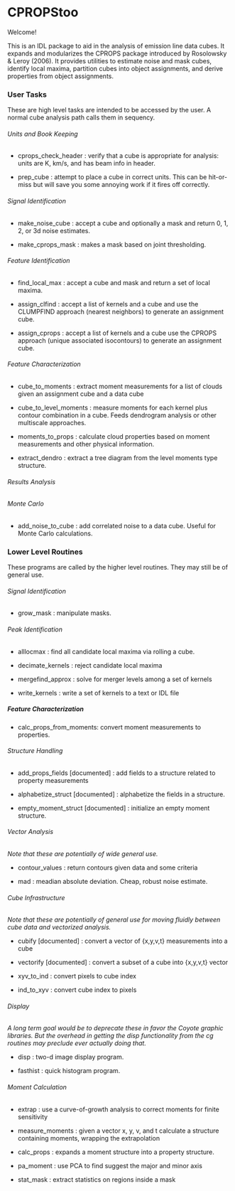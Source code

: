 # CPROPStoo

Welcome!

This is an IDL package to aid in the analysis of emission line data
cubes. It expands and modularizes the CPROPS package introduced by
Rosolowsky & Leroy (2006). It provides utilities to estimate noise and
mask cubes, identify local maxima, partition cubes into object
assignments, and derive properties from object assignments.

### User Tasks

These are high level tasks are intended to be accessed by the user. A
normal cube analysis path calls them in sequency.

###### Units and Book Keeping

* cprops_check_header : verify that a cube is appropriate for
  analysis: units are K, km/s, and has beam info in header.

* prep_cube : attempt to place a cube in correct units. This can be
  hit-or-miss but will save you some annoying work if it fires off
  correctly.

###### Signal Identification

* make_noise_cube : accept a cube and optionally a mask and return 0,
  1, 2, or 3d noise estimates.

* make_cprops_mask : makes a mask based on joint thresholding.

###### Feature Identification

* find_local_max : accept a cube and mask and return a set of local
  maxima.

* assign_clfind : accept a list of kernels and a cube and use the
  CLUMPFIND approach (nearest neighbors) to generate an assignment
  cube.

* assign_cprops : accept a list of kernels and a cube use the CPROPS
  approach (unique associated isocontours) to generate an assignment
  cube.

###### Feature Characterization

* cube_to_moments : extract moment measurements for a list of clouds
  given an assignment cube and a data cube

* cube_to_level_moments : measure moments for each kernel plus contour
  combination in a cube. Feeds dendrogram analysis or other multiscale
  approaches.

* moments_to_props : calculate cloud properties based on moment
  measurements and other physical information.

* extract_dendro : extract a tree diagram from the level moments type
  structure.

###### Results Analysis

###### Monte Carlo

* add_noise_to_cube : add correlated noise to a data cube. Useful for
  Monte Carlo calculations.

### Lower Level Routines

These programs are called by the higher level routines. They may still
be of general use.

###### Signal Identification

* grow_mask : manipulate masks.

###### Peak Identification

* alllocmax : find all candidate local maxima via rolling a cube.

* decimate_kernels : reject candidate local maxima

* mergefind_approx : solve for merger levels among a set of kernels

* write_kernels : write a set of kernels to a text or IDL file

##### Feature Characterization

* calc_props_from_moments: convert moment measurements to properties.

###### Structure Handling

* add_props_fields [documented] : add fields to a structure related to property
  measurements

* alphabetize_struct [documented] : alphabetize the fields in a
  structure.

* empty_moment_struct [documented] : initialize an empty moment structure.

###### Vector Analysis

<em> Note that these are potentially of wide general use. </em>

* contour_values : return contours given data and some criteria

* mad : meadian absolute deviation. Cheap, robust noise estimate.

###### Cube Infrastructure

<em> Note that these are potentially of general use for moving fluidly
between cube data and vectorized analysis. </em>

* cubify [documented] : convert a vector of {x,y,v,t} measurements into a cube

* vectorify [documented] : convert a subset of a cube into {x,y,v,t} vector

* xyv_to_ind : convert pixels to cube index

* ind_to_xyv : convert cube index to pixels

###### Display

<em> A long term goal would be to deprecate these in favor the Coyote
graphic libraries. But the overhead in getting the disp functionality
from the cg routines may preclude ever actually doing that. </em>

* disp : two-d image display program.

* fasthist : quick histogram program.

###### Moment Calculation

* extrap : use a curve-of-growth analysis to correct moments for
  finite sensitivity

* measure_moments : given a vector x, y, v, and t calculate a
  structure containing moments, wrapping the extrapolation

* calc_props : expands a moment structure into a property structure.

* pa_moment : use PCA to find suggest the major and minor axis

* stat_mask : extract statistics on regions inside a mask
